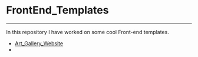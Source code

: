 # FrontEnd_Templates
___________________________

In this repository I have worked on some cool Front-end templates.


 - [Art_Gallery_Website](https://ashket980.github.io/FrontEnd_Templates/Art_Gallery_Website/index.html)
 - [](https://ashket980.github.io/FrontEnd_Templates/Art_Gallery_Website/index.html)
